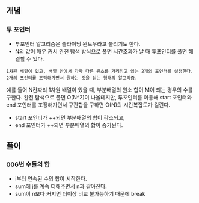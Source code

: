 
## 개념
### 투 포인터 
- 투포인터 알고리즘은 슬라이딩 윈도우라고 불리기도 한다.
- N의 값이 매우 커서 완전 탐색 방식으로 풀면 시간초과가 날 때 투포인터를 풀면 해결할 수 있다.
```
1차원 배열이 있고, 배열 안에서 각자 다른 원소를 가리키고 있는 2개의 포인터를 설정한다.
2개의 포인터를 조작해가면서 원하는 것을 얻는 형태의 알고리즘.
```
예를 들어 N칸짜리 1차원 배열이 있을 때, 부분배열의 원소 합이 M이 되는 경우의 수를 구한다. 완전 탐색으로 풀면 O(N^2)이 나올테지만, 투포인터를 이용해 start 포인터와 end 포인터를 조정해가면서 구간합을 구하면 O(N)의 시간복잡도가 걸린다.

- start 포인터가 ++되면 부분배열의 합이 감소되고,
- end 포인터가 ++되면 부분배열의 합이 증가된다.

## 풀이
### 006번 수들의 합 
- i부터 연속된 수의 합이 시작한다.
- sum에 j를 계속 더해주면서 n과 같아진다.
- sum이 n보다 커지면 더이상 비교 불가능하기 때문에 break

